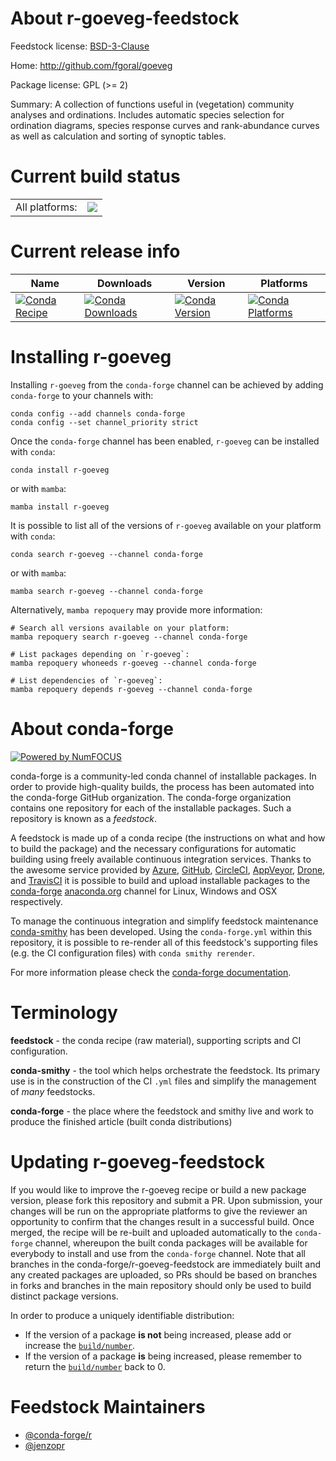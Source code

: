 About r-goeveg-feedstock
========================

Feedstock license: [BSD-3-Clause](https://github.com/conda-forge/r-goeveg-feedstock/blob/main/LICENSE.txt)

Home: http://github.com/fgoral/goeveg

Package license: GPL (>= 2)

Summary: A collection of functions useful in (vegetation) community analyses and ordinations. Includes automatic species selection for ordination diagrams, species response curves and rank-abundance curves as well as calculation and sorting of synoptic tables.

Current build status
====================


<table><tr><td>All platforms:</td>
    <td>
      <a href="https://dev.azure.com/conda-forge/feedstock-builds/_build/latest?definitionId=7976&branchName=main">
        <img src="https://dev.azure.com/conda-forge/feedstock-builds/_apis/build/status/r-goeveg-feedstock?branchName=main">
      </a>
    </td>
  </tr>
</table>

Current release info
====================

| Name | Downloads | Version | Platforms |
| --- | --- | --- | --- |
| [![Conda Recipe](https://img.shields.io/badge/recipe-r--goeveg-green.svg)](https://anaconda.org/conda-forge/r-goeveg) | [![Conda Downloads](https://img.shields.io/conda/dn/conda-forge/r-goeveg.svg)](https://anaconda.org/conda-forge/r-goeveg) | [![Conda Version](https://img.shields.io/conda/vn/conda-forge/r-goeveg.svg)](https://anaconda.org/conda-forge/r-goeveg) | [![Conda Platforms](https://img.shields.io/conda/pn/conda-forge/r-goeveg.svg)](https://anaconda.org/conda-forge/r-goeveg) |

Installing r-goeveg
===================

Installing `r-goeveg` from the `conda-forge` channel can be achieved by adding `conda-forge` to your channels with:

```
conda config --add channels conda-forge
conda config --set channel_priority strict
```

Once the `conda-forge` channel has been enabled, `r-goeveg` can be installed with `conda`:

```
conda install r-goeveg
```

or with `mamba`:

```
mamba install r-goeveg
```

It is possible to list all of the versions of `r-goeveg` available on your platform with `conda`:

```
conda search r-goeveg --channel conda-forge
```

or with `mamba`:

```
mamba search r-goeveg --channel conda-forge
```

Alternatively, `mamba repoquery` may provide more information:

```
# Search all versions available on your platform:
mamba repoquery search r-goeveg --channel conda-forge

# List packages depending on `r-goeveg`:
mamba repoquery whoneeds r-goeveg --channel conda-forge

# List dependencies of `r-goeveg`:
mamba repoquery depends r-goeveg --channel conda-forge
```


About conda-forge
=================

[![Powered by
NumFOCUS](https://img.shields.io/badge/powered%20by-NumFOCUS-orange.svg?style=flat&colorA=E1523D&colorB=007D8A)](https://numfocus.org)

conda-forge is a community-led conda channel of installable packages.
In order to provide high-quality builds, the process has been automated into the
conda-forge GitHub organization. The conda-forge organization contains one repository
for each of the installable packages. Such a repository is known as a *feedstock*.

A feedstock is made up of a conda recipe (the instructions on what and how to build
the package) and the necessary configurations for automatic building using freely
available continuous integration services. Thanks to the awesome service provided by
[Azure](https://azure.microsoft.com/en-us/services/devops/), [GitHub](https://github.com/),
[CircleCI](https://circleci.com/), [AppVeyor](https://www.appveyor.com/),
[Drone](https://cloud.drone.io/welcome), and [TravisCI](https://travis-ci.com/)
it is possible to build and upload installable packages to the
[conda-forge](https://anaconda.org/conda-forge) [anaconda.org](https://anaconda.org/)
channel for Linux, Windows and OSX respectively.

To manage the continuous integration and simplify feedstock maintenance
[conda-smithy](https://github.com/conda-forge/conda-smithy) has been developed.
Using the ``conda-forge.yml`` within this repository, it is possible to re-render all of
this feedstock's supporting files (e.g. the CI configuration files) with ``conda smithy rerender``.

For more information please check the [conda-forge documentation](https://conda-forge.org/docs/).

Terminology
===========

**feedstock** - the conda recipe (raw material), supporting scripts and CI configuration.

**conda-smithy** - the tool which helps orchestrate the feedstock.
                   Its primary use is in the construction of the CI ``.yml`` files
                   and simplify the management of *many* feedstocks.

**conda-forge** - the place where the feedstock and smithy live and work to
                  produce the finished article (built conda distributions)


Updating r-goeveg-feedstock
===========================

If you would like to improve the r-goeveg recipe or build a new
package version, please fork this repository and submit a PR. Upon submission,
your changes will be run on the appropriate platforms to give the reviewer an
opportunity to confirm that the changes result in a successful build. Once
merged, the recipe will be re-built and uploaded automatically to the
`conda-forge` channel, whereupon the built conda packages will be available for
everybody to install and use from the `conda-forge` channel.
Note that all branches in the conda-forge/r-goeveg-feedstock are
immediately built and any created packages are uploaded, so PRs should be based
on branches in forks and branches in the main repository should only be used to
build distinct package versions.

In order to produce a uniquely identifiable distribution:
 * If the version of a package **is not** being increased, please add or increase
   the [``build/number``](https://docs.conda.io/projects/conda-build/en/latest/resources/define-metadata.html#build-number-and-string).
 * If the version of a package **is** being increased, please remember to return
   the [``build/number``](https://docs.conda.io/projects/conda-build/en/latest/resources/define-metadata.html#build-number-and-string)
   back to 0.

Feedstock Maintainers
=====================

* [@conda-forge/r](https://github.com/conda-forge/r/)
* [@jenzopr](https://github.com/jenzopr/)

